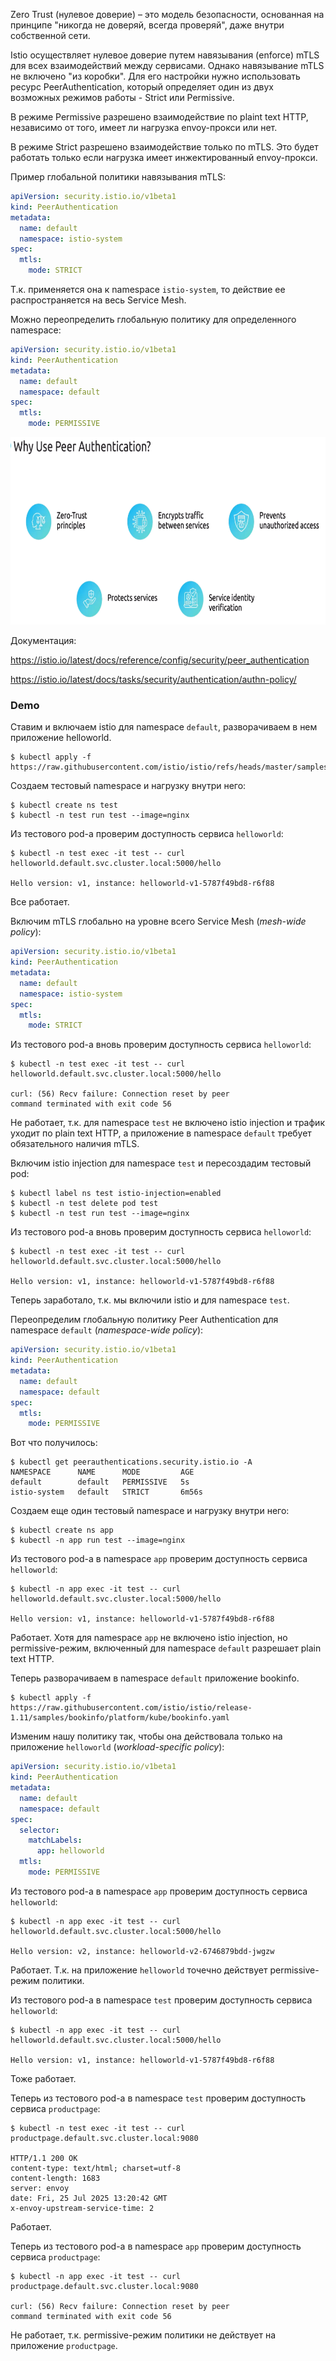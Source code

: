 Zero Trust (нулевое доверие) – это модель безопасности, основанная на принципе "никогда не доверяй, всегда проверяй", даже внутри собственной сети.

Istio осуществляет нулевое доверие путем навязывания (enforce) mTLS для всех взаимодействий между сервисами. Однако навязывание  mTLS не включено "из коробки". Для его настройки нужно использовать ресурс PeerAuthentication, который определяет один из двух возможных режимов работы - Strict или Permissive.

В режиме Permissive разрешено взаимодействие по plaint text HTTP, независимо от того, имеет ли нагрузка envoy-прокси или нет.

В режиме Strict разрешено взаимодействие только по mTLS. Это будет работать только если нагрузка имеет инжектированный envoy-прокси.

Пример глобальной политики навязывания mTLS:

```yaml
apiVersion: security.istio.io/v1beta1
kind: PeerAuthentication
metadata:
  name: default
  namespace: istio-system
spec:
  mtls:
    mode: STRICT
```

Т.к. применяется она к namespace `istio-system`, то действие ее распространяется на весь Service Mesh.

Можно переопределить глобальную политику для определенного namespace:

```yaml
apiVersion: security.istio.io/v1beta1
kind: PeerAuthentication
metadata:
  name: default
  namespace: default
spec:
  mtls:
    mode: PERMISSIVE
```

<img src="image.png" width="800" height="300"><br>

Документация:

https://istio.io/latest/docs/reference/config/security/peer_authentication

https://istio.io/latest/docs/tasks/security/authentication/authn-policy/

### Demo

Ставим и включаем istio для namespace `default`, разворачиваем в нем приложение helloworld.

```shell
$ kubectl apply -f https://raw.githubusercontent.com/istio/istio/refs/heads/master/samples/helloworld/helloworld.yaml
```

Создаем тестовый namespace и нагрузку внутри него:

```shell
$ kubectl create ns test
$ kubectl -n test run test --image=nginx
```

Из тестового pod-а проверим доступность сервиса `helloworld`:

```shell
$ kubectl -n test exec -it test -- curl helloworld.default.svc.cluster.local:5000/hello

Hello version: v1, instance: helloworld-v1-5787f49bd8-r6f88
```

Все работает.

Включим mTLS глобально на уровне всего Service Mesh (*mesh-wide policy*):

```yaml
apiVersion: security.istio.io/v1beta1
kind: PeerAuthentication
metadata:
  name: default
  namespace: istio-system
spec:
  mtls:
    mode: STRICT
```

Из тестового pod-а вновь проверим доступность сервиса `helloworld`:

```shell
$ kubectl -n test exec -it test -- curl helloworld.default.svc.cluster.local:5000/hello

curl: (56) Recv failure: Connection reset by peer
command terminated with exit code 56
```

Не работает, т.к. для namespace `test` не включено istio injection и трафик уходит по plain text HTTP, а приложение в namespace `default` требует обязательного наличия mTLS.

Включим istio injection для namespace `test` и пересоздадим тестовый pod:

```shell
$ kubectl label ns test istio-injection=enabled
$ kubectl -n test delete pod test
$ kubectl -n test run test --image=nginx
```

Из тестового pod-а вновь проверим доступность сервиса `helloworld`:

```shell
$ kubectl -n test exec -it test -- curl helloworld.default.svc.cluster.local:5000/hello

Hello version: v1, instance: helloworld-v1-5787f49bd8-r6f88
```

Теперь заработало, т.к. мы включили istio и для namespace `test`.

Переопределим глобальную политику Peer Authentication для namespace `default` (*namespace-wide policy*):

```yaml
apiVersion: security.istio.io/v1beta1
kind: PeerAuthentication
metadata:
  name: default
  namespace: default
spec:
  mtls:
    mode: PERMISSIVE
```

Вот что получилось:

```shell
$ kubectl get peerauthentications.security.istio.io -A
NAMESPACE      NAME      MODE         AGE
default        default   PERMISSIVE   5s
istio-system   default   STRICT       6m56s
```

Создаем еще один тестовый namespace и нагрузку внутри него:

```shell
$ kubectl create ns app
$ kubectl -n app run test --image=nginx
```

Из тестового pod-а в namespace `app` проверим доступность сервиса `helloworld`:

```shell
$ kubectl -n app exec -it test -- curl helloworld.default.svc.cluster.local:5000/hello

Hello version: v1, instance: helloworld-v1-5787f49bd8-r6f88
```

Работает. Хотя для namespace `app` не включено istio injection, но permissive-режим, включенный для namespace `default` разрешает plain text HTTP.

Теперь разворачиваем в namespace `default` приложение bookinfo.

```shell
$ kubectl apply -f https://raw.githubusercontent.com/istio/istio/release-1.11/samples/bookinfo/platform/kube/bookinfo.yaml
```

Изменим нашу политику так, чтобы она действовала только на приложение `helloworld` (*workload-specific policy*):

```yaml
apiVersion: security.istio.io/v1beta1
kind: PeerAuthentication
metadata:
  name: default
  namespace: default
spec:
  selector:
    matchLabels:
      app: helloworld
  mtls:
    mode: PERMISSIVE
```

Из тестового pod-а в namespace `app` проверим доступность сервиса `helloworld`:

```shell
$ kubectl -n app exec -it test -- curl helloworld.default.svc.cluster.local:5000/hello

Hello version: v2, instance: helloworld-v2-6746879bdd-jwgzw
```

Работает. Т.к. на приложение `helloworld` точечно действует permissive-режим политики.

Из тестового pod-а в namespace `test` проверим доступность сервиса `helloworld`:

```shell
$ kubectl -n app exec -it test -- curl helloworld.default.svc.cluster.local:5000/hello

Hello version: v1, instance: helloworld-v1-5787f49bd8-r6f88
```

Тоже работает.

Теперь из тестового pod-а в namespace `test` проверим доступность сервиса `productpage`:

```shell
$ kubectl -n test exec -it test -- curl productpage.default.svc.cluster.local:9080

HTTP/1.1 200 OK
content-type: text/html; charset=utf-8
content-length: 1683
server: envoy
date: Fri, 25 Jul 2025 13:20:42 GMT
x-envoy-upstream-service-time: 2
```

Работает.

Теперь из тестового pod-а в namespace `app` проверим доступность сервиса `productpage`:

```shell
$ kubectl -n app exec -it test -- curl productpage.default.svc.cluster.local:9080

curl: (56) Recv failure: Connection reset by peer
command terminated with exit code 56
```

Не работает, т.к. permissive-режим политики не действует на приложение `productpage`.